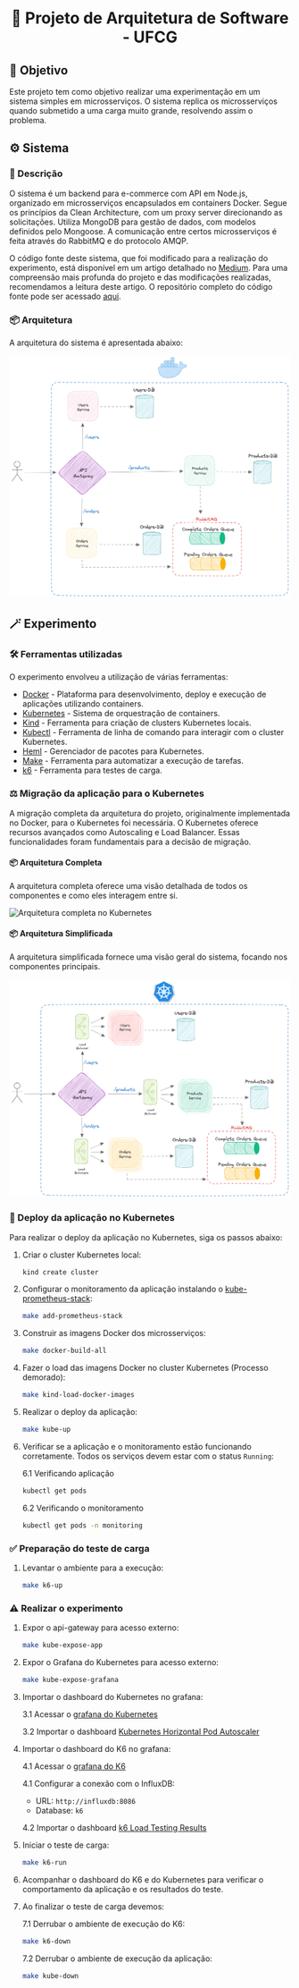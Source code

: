 <h1 align="center">
  <p> 📑 Projeto de Arquitetura de Software - UFCG </p>
</h1>

## 📝 Objetivo

Este projeto tem como objetivo realizar uma experimentação em um sistema simples em microsserviços. O sistema replica os microsserviços quando submetido a uma carga muito grande, resolvendo assim o problema.

## ⚙️ Sistema

### 🔖 Descrição

O sistema é um backend para e-commerce com API em Node.js, organizado em microsserviços encapsulados em containers Docker. Segue os princípios da Clean Architecture, com um proxy server direcionando as solicitações. Utiliza MongoDB para gestão de dados, com modelos definidos pelo Mongoose. A comunicação entre certos microsserviços é feita através do RabbitMQ e do protocolo AMQP.

O código fonte deste sistema, que foi modificado para a realização do experimento, está disponível em um artigo detalhado no [Medium](https://medium.com/@nicholasgcc/building-scalable-e-commerce-backend-with-microservices-exploring-design-decisions-node-js-b5228080403b). Para uma compreensão mais profunda do projeto e das modificações realizadas, recomendamos a leitura deste artigo. O repositório completo do código fonte pode ser acessado [aqui](https://github.com/nicholas-gcc/nodejs-ecommerce-microservice).

### 📦 Arquitetura
A arquitetura do sistema é apresentada abaixo:

![Arquitetura no Docker](/.github/assets/images/docker_architecture.png)

## 🪄 Experimento

### 🛠️ Ferramentas utilizadas

O experimento envolveu a utilização de várias ferramentas:

- [Docker](https://www.docker.com/get-started/) - Plataforma para desenvolvimento, deploy e execução de aplicações utilizando containers.
- [Kubernetes](https://kubernetes.io/) - Sistema de orquestração de containers.
- [Kind](https://kind.sigs.k8s.io/) - Ferramenta para criação de clusters Kubernetes locais.
- [Kubectl](https://kubernetes.io/docs/tasks/tools/install-kubectl/) - Ferramenta de linha de comando para interagir com o cluster Kubernetes.
- [Heml](https://helm.sh/docs/intro/install/) - Gerenciador de pacotes para Kubernetes.
- [Make](https://www.gnu.org/software/make/) - Ferramenta para automatizar a execução de tarefas.
- [k6](https://k6.io/) - Ferramenta para testes de carga.

### ⚖️ Migração da aplicação para o Kubernetes

 A migração completa da arquitetura do projeto, originalmente implementada no Docker, para o Kubernetes foi necessária. O Kubernetes oferece recursos avançados como Autoscaling e Load Balancer. Essas funcionalidades foram fundamentais para a decisão de migração.

#### 📦 Arquitetura Completa

A arquitetura completa oferece uma visão detalhada de todos os componentes e como eles interagem entre si.

![Arquitetura completa no Kubernetes](./.github/assets/images/k8s_complete_architecture.png)

#### 📦 Arquitetura Simplificada

A arquitetura simplificada fornece uma visão geral do sistema, focando nos componentes principais.

![Arquitetura simplificada no Kubernetes](./.github/assets/images/k8s_simplified_architecture.png)


### 🚀 Deploy da aplicação no Kubernetes

Para realizar o deploy da aplicação no Kubernetes, siga os passos abaixo:

1. Criar o cluster Kubernetes local:
    ```bash
    kind create cluster
    ```
2. Configurar o monitoramento da aplicação instalando o [kube-prometheus-stack](https://artifacthub.io/packages/helm/prometheus-community/kube-prometheus-stack):
    ```bash
    make add-prometheus-stack
    ```
3. Construir as imagens Docker dos microsserviços:
    ```bash
    make docker-build-all
    ```
4. Fazer o load das imagens Docker no cluster Kubernetes (Processo demorado):
    ```bash
    make kind-load-docker-images
    ```
5. Realizar o deploy da aplicação:
    ```bash
    make kube-up
    ```
6. Verificar se a aplicação e o monitoramento estão funcionando corretamente. Todos os serviços devem estar com o status `Running`:

   6.1 Verificando aplicação
    ```bash
    kubectl get pods
    ```

    6.2 Verificando o monitoramento
    ```bash
    kubectl get pods -n monitoring
    ```

### ✅ Preparação do teste de carga

1. Levantar o ambiente para a execução:
    ```bash
    make k6-up
    ```

### ⚠️ Realizar o experimento
1. Expor o api-gateway para acesso externo:
    ```bash
    make kube-expose-app
    ```

2. Expor o Grafana do Kubernetes para acesso externo:
    ```bash
    make kube-expose-grafana
    ```

3. Importar o dashboard do Kubernetes no grafana:

    3.1 Acessar o [grafana do Kubernetes](http://localhost:3000)

    3.2 Importar o dashboard [Kubernetes Horizontal Pod Autoscaler](./grafana/dashboards/Kubernetes_Horizontal_Pod_Autoscaler.json)

4. Importar o dashboard do K6 no grafana:

    4.1 Acessar o [grafana do K6](http://localhost:3001)

    4.1 Configurar a conexão com o InfluxDB:
   * URL: `http://influxdb:8086`
   * Database: `k6`

    4.2 Importar o dashboard [k6 Load Testing Results](./grafana/dashboards/k6_Load_Testing_Results.json)
        
6. Iniciar o teste de carga:
    ```bash
    make k6-run
    ```
7. Acompanhar o dashboard do K6 e do Kubernetes para verificar o comportamento da aplicação e os resultados do teste.

8. Ao finalizar o teste de carga devemos:

    7.1 Derrubar o ambiente de execução do K6:
    ```bash
    make k6-down
    ```

    7.2 Derrubar o ambiente de execução da aplicação:
    ```bash
    make kube-down
    ```







